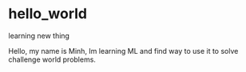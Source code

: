 # hello_world
learning new thing


Hello, my name is Minh, Im learning ML and find way to use it to solve challenge world problems.
